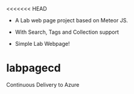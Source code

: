 <<<<<<< HEAD

- A Lab web page project based on Meteor JS.

- With Search, Tags and Collection support

 - Simple Lab Webpage!
# labpagecd
Continuous Delivery to Azure
